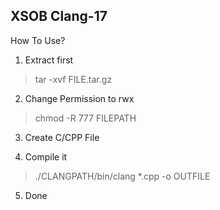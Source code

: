 ## XSOB Clang-17

How To Use?
1. Extract first
> tar -xvf FILE.tar.gz

2. Change Permission to rwx
> chmod -R 777 FILEPATH

3. Create C/CPP File

4. Compile it
> ./CLANGPATH/bin/clang *.cpp -o OUTFILE

5. Done

